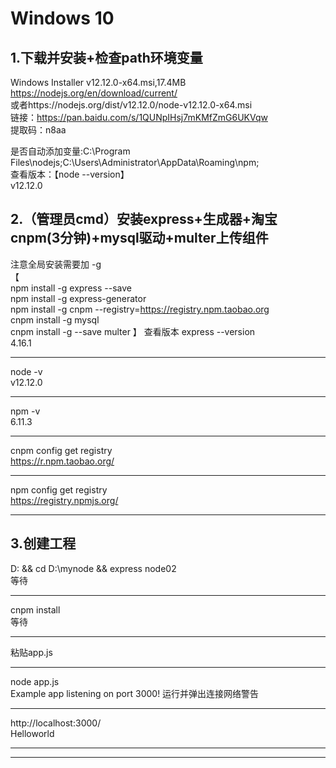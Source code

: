 # Windows 10  
## 1.下载并安装+检查path环境变量  
Windows Installer v12.12.0-x64.msi,17.4MB  
https://nodejs.org/en/download/current/  
或者https://nodejs.org/dist/v12.12.0/node-v12.12.0-x64.msi  
链接：https://pan.baidu.com/s/1QUNpIHsj7mKMfZmG6UKVqw  
提取码：n8aa  
    
是否自动添加变量:C:\Program Files\nodejs\;C:\Users\Administrator\AppData\Roaming\npm;  
查看版本：【node --version】  
v12.12.0  

## 2.（管理员cmd）安装express+生成器+淘宝cnpm(3分钟)+mysql驱动+multer上传组件  
注意全局安装需要加 -g  
【  
npm install -g express  --save  
npm install -g express-generator  
npm install -g cnpm --registry=https://registry.npm.taobao.org  
cnpm install -g mysql  
cnpm install -g --save multer
】 
查看版本
express --version  
4.16.1  
*** 
node -v  
v12.12.0  
*** 
npm -v  
6.11.3  
*** 
cnpm config get registry  
https://r.npm.taobao.org/  
*** 
npm config get registry  
https://registry.npmjs.org/  
*** 

##  3.创建工程  
D: && cd D:\mynode && express node02  
等待  
*** 
cnpm install  
等待  
*** 
粘贴app.js
*** 
node app.js  
Example app listening on port 3000!
运行并弹出连接网络警告
*** 
http://localhost:3000/  
Helloworld
*** 
*** 

